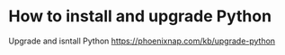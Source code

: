 # How to install and upgrade Python


Upgrade and isntall Python https://phoenixnap.com/kb/upgrade-python
